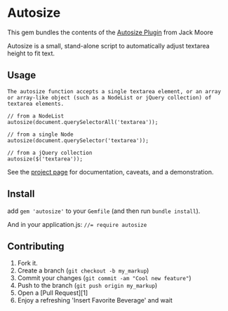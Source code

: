 Autosize
============

This gem bundles the contents of the [Autosize Plugin](https://github.com/jackmoore/autosize) from Jack Moore

Autosize is a small, stand-alone script to automatically adjust textarea height to fit text.

## Usage
```
The autosize function accepts a single textarea element, or an array or array-like object (such as a NodeList or jQuery collection) of textarea elements.

// from a NodeList
autosize(document.querySelectorAll('textarea'));

// from a single Node
autosize(document.querySelector('textarea'));

// from a jQuery collection
autosize($('textarea'));
```

See the [project page](http://jacklmoore.com/autosize/) for documentation, caveats, and a demonstration.

## Install

add `gem 'autosize'` to your `Gemfile` (and then run `bundle install`).

And in your application.js:
`//= require autosize`

Contributing
------------

1. Fork it.
2. Create a branch (`git checkout -b my_markup`)
3. Commit your changes (`git commit -am "Cool new feature"`)
4. Push to the branch (`git push origin my_markup`)
5. Open a [Pull Request][1]
6. Enjoy a refreshing 'Insert Favorite Beverage' and wait
